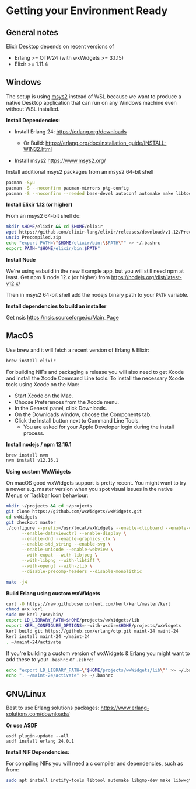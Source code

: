 # Getting your Environment Ready

## General notes

Elixir Desktop depends on recent versions of

* Erlang >= OTP/24 (with wxWidgets >= 3.1.15)
* Elixir >= 1.11.4

## Windows

The setup is using [msys2](https://www.msys2.org/) instead of WSL because we want to produce a native Desktop application that can run on any Windows machine even without WSL installed.

**Install Dependencies:**

* Install Erlang 24: https://erlang.org/downloads
  * Or Build: https://erlang.org/doc/installation_guide/INSTALL-WIN32.html

* Install msys2 https://www.msys2.org/ 

Install additional msys2 packages from an msys2 64-bit shell

```bash
pacman -Syu
pacman -S --noconfirm pacman-mirrors pkg-config
pacman -S --noconfirm --needed base-devel autoconf automake make libtool mingw-w64-x86_64-toolchain mingw-w64-x86_64-openssl mingw-w64-x86_64-libtool git
```

**Install Elixir 1.12 (or higher)**

From an msys2 64-bit shell do:

```bash
mkdir $HOME/elixir && cd $HOME/elixir
wget https://github.com/elixir-lang/elixir/releases/download/v1.12/Precompiled.zip
unzip Precompiled.zip
echo "export PATH=\"$HOME/elixir/bin:\$PATH\"" >> ~/.bashrc
export PATH="$HOME/elixir/bin:$PATH"
```

**Install Node**

We're using esbuild in the new Example app, but you will still need npm at least. 
Get npm & node 12.x (or higher) from https://nodejs.org/dist/latest-v12.x/

Then in msys2 64-bit shell add the nodejs binary path to your `PATH` variable.

**Install dependencies to build an installer**

Get nsis https://nsis.sourceforge.io/Main_Page

## MacOS

Use brew and it will fetch a recent version of Erlang & Elixir:

```bash
brew install elixir
```

For building NIFs and packaging a release you will also need to get Xcode and install the
Xcode Command Line tools. To install the necessary Xcode tools using Xcode on the Mac:

* Start Xcode on the Mac.
* Choose Preferences from the Xcode menu.
* In the General panel, click Downloads.
* On the Downloads window, choose the Components tab.
* Click the Install button next to Command Line Tools.
    - You are asked for your Apple Developer login during the install process. 

**Install nodejs / npm 12.16.1**

```bash
brew install nvm
nvm install v12.16.1
```

**Using custom WxWidgets**

On macOS good wxWidgets support is pretty recent. You might want to try a newer e.g. master version when you spot visual issues in the native Menus or Taskbar Icon behaviour:

```bash
mkdir ~/projects && cd ~/projects
git clone https://github.com/wxWidgets/wxWidgets.git
cd wxWidgets
git checkout master
./configure --prefix=/usr/local/wxWidgets --enable-clipboard --enable-controls \
      --enable-dataviewctrl --enable-display \
      --enable-dnd --enable-graphics_ctx \
      --enable-std_string --enable-svg \
      --enable-unicode --enable-webview \
      --with-expat --with-libjpeg \
      --with-libpng --with-libtiff \
      --with-opengl --with-zlib \
      --disable-precomp-headers --disable-monolithic

make -j4
```

**Build Erlang using custom wxWidgets**

```bash
curl -O https://raw.githubusercontent.com/kerl/kerl/master/kerl
chmod a+x kerl
sudo mv kerl /usr/bin/
export LD_LIBRARY_PATH=$HOME/projects/wxWidgets/lib
export KERL_CONFIGURE_OPTIONS=--with-wxdir=$HOME/projects/wxWidgets
kerl build git https://github.com/erlang/otp.git maint-24 maint-24
kerl install maint-24 ~/maint-24
. ~/maint-24/activate
```

If you're building a custom version of wxWidgets & Erlang you might want to add these to your `.bashrc` or `.zshrc`:

```bash
echo "export LD_LIBRARY_PATH=\"$HOME/projects/wxWidgets/lib\"" >> ~/.bashrc
echo ". ~/maint-24/activate" >> ~/.bashrc

```

## GNU/Linux

Best to use Erlang solutions packages: https://www.erlang-solutions.com/downloads/

**Or use ASDF** 
```
asdf plugin-update --all
asdf install erlang 24.0.1
```

**Install NIF Dependencies:**

For compiling NIFs you will need a c compiler and dependencies, such as from:

```bash
sudo apt install inotify-tools libtool automake libgmp-dev make libwxgtk-webview3.0-gtk3-dev libssl-dev libncurses5-dev curl git
```
